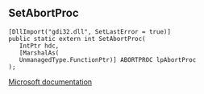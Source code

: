 ## SetAbortProc

```
[DllImport("gdi32.dll", SetLastError = true)]
public static extern int SetAbortProc(
   IntPtr hdc,
   [MarshalAs(
   UnmanagedType.FunctionPtr)] ABORTPROC lpAbortProc
);
```

[Microsoft documentation](https://docs.microsoft.com/en-us/windows/win32/api/wingdi/nf-wingdi-setabortproc)
